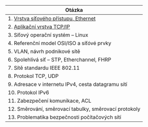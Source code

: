 | Otázka                                                |
| ----------------------------------------------------- |
| 1. [Vrstva síťového přístupu, Ethernet](./OPS/L1.md)  |
| 2. [Aplikační vrstva TCP/IP](./OPS/L7.md)             |
| 3. Síťový operační systém – Linux                     |
| 4. Referenční model OSI/ISO a síťóvé prvky            |
| 5. VLAN, návrh podnikové sítě                         |
| 6. Spolehlivá síť – STP, Etherchannel, FHRP           |
| 7. Sítě standardu IEEE 802.11                         |
| 8. Protokol TCP, UDP                                  |
| 9. Adresace v internetu IPv4, cesta datagramu sítí    |
| 10. Protokol IPv6                                     |
| 11. Zabezpečení komunikace, ACL                       |
| 12. Směrování, směrovací tabulky, směrovací protokoly |
| 13. Problematika bezpečnosti počítačových sítí        |
